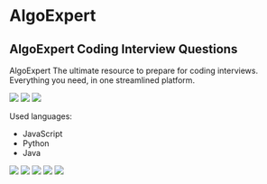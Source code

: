 # AlgoExpert
## AlgoExpert Coding Interview Questions
AlgoExpert
The ultimate resource to prepare for coding interviews.
Everything you need, in one streamlined platform.

<img src = "https://img.shields.io/badge/Python-3776AB?style=for-the-badge&logo=python&logoColor=white"> <img src = "https://img.shields.io/badge/JavaScript-F7DF1E?style=for-the-badge&logo=javascript&logoColor=black"> <img src = "https://img.shields.io/badge/Java-ED8B00?style=for-the-badge&logo=java&logoColor=white ">

Used languages: 

- JavaScript
- Python 
- Java

<img src = "https://img.shields.io/github/license/AntonioMM8506/AlgoExpert.svg"> <img src = "https://img.shields.io/github/forks/AntonioMM8506/AlgoExpert.svg"> <img src = "https://img.shields.io/github/downloads/AntonioMM8506/AlgoExpert/total.svg"> <img src = "https://img.shields.io/github/stars/AntonioMM8506/AlgoExpert.svg"> <img src = "https://img.shields.io/github/watchers/AntonioMM8506/AlgoExpert.svg">

